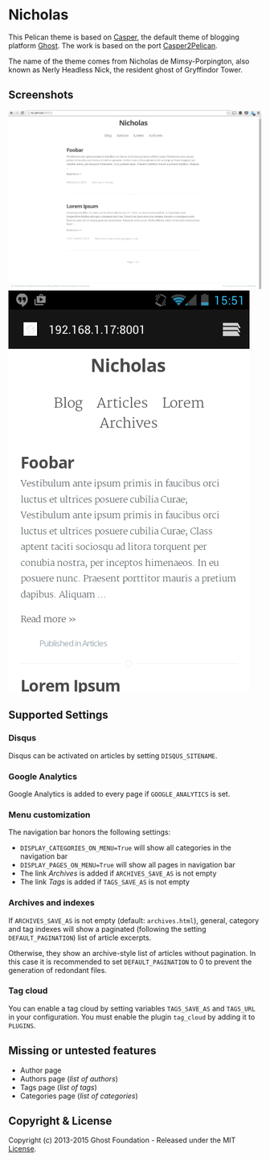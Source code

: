 # Nicholas

This Pelican theme is based on [Casper](https://github.com/TryGhost/Casper), the default theme of blogging platform [Ghost](https://github.com/TryGhost/Ghost).
The work is based on the port [Casper2Pelican](https://github.com/abr4xas/Casper2Pelican).

The name of the theme comes from Nicholas de Mimsy-Porpington, also known as Nerly Headless Nick, the resident ghost of Gryffindor Tower.

## Screenshots
![Desktop view](screenshot-desktop.png)
![Android view](screenshot-android.png)

## Supported Settings

### Disqus

Disqus can be activated on articles by setting `DISQUS_SITENAME`.

### Google Analytics

Google Analytics is added to every page if `GOOGLE_ANALYTICS` is set.

### Menu customization

The navigation bar honors the following settings:

 * `DISPLAY_CATEGORIES_ON_MENU=True` will show all categories in the navigation bar
 * `DISPLAY_PAGES_ON_MENU=True` will show all pages in navigation bar
 * The link _Archives_ is added if `ARCHIVES_SAVE_AS` is not empty
 * The link _Tags_ is added if `TAGS_SAVE_AS` is not empty

### Archives and indexes

If `ARCHIVES_SAVE_AS` is not empty (default: `archives.html`), general, category and tag indexes will show a paginated (following the setting `DEFAULT_PAGINATION`) list of article excerpts.

Otherwise, they show an archive-style list of articles without pagination. In this case it is recommended to set `DEFAULT_PAGINATION` to 0 to prevent the generation of redondant files.

### Tag cloud

You can enable a tag cloud by setting variables `TAGS_SAVE_AS` and `TAGS_URL` in your configuration. You must enable the plugin `tag_cloud` by adding it to `PLUGINS`.

## Missing or untested features

 * Author page
 * Authors page (_list of authors_)
 * Tags page (_list of tags_)
 * Categories page (_list of categories_)

## Copyright & License

Copyright (c) 2013-2015 Ghost Foundation - Released under the MIT [License](LICENSE).
